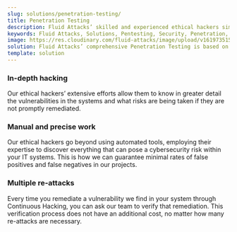 ```yaml
---
slug: solutions/penetration-testing/
title: Penetration Testing
description: Fluid Attacks’ skilled and experienced ethical hackers simulate real attacks on your IT systems to discover complex and deep vulnerabilities.
keywords: Fluid Attacks, Solutions, Pentesting, Security, Penetration, Testing, Ethical Hacking
image: https://res.cloudinary.com/fluid-attacks/image/upload/v1619735154/airs/solutions/solution-penetration-testing_ty3kro.webp
solution: Fluid Attacks’ comprehensive Penetration Testing is based on our certified pentesters’ ability to simulate real-world cyberattacks in order to infiltrate companies’ software and information assets. Our pentesters look for and try to exploit security vulnerabilities in your systems and then provide you with detailed reports for their proper elimination. Pentesting is not an automated activity; the professionals make use of security and penetration testing tools as well as relying on their expertise to apply manual techniques. Therefore, this kind of testing focuses more on vulnerabilities that cannot be discovered through automated scanning methods that are more oriented to known weaknesses.
template: solution
---
```


<div class="sect2">

### In-depth hacking

Our ethical hackers’ extensive efforts allow them to know in greater
detail the vulnerabilities in the systems and what risks are being taken
if they are not promptly remediated.

</div>

<div class="sect2">

### Manual and precise work

Our ethical hackers go beyond using automated tools, employing their
expertise to discover everything that can pose a cybersecurity risk
within your IT systems. This is how we can guarantee minimal rates of
false positives and false negatives in our projects.

</div>

<div class="sect2">

### Multiple re-attacks

Every time you remediate a vulnerability we find in your system through
Continuous Hacking, you can ask our team to verify that remediation.
This verification process does not have an additional cost, no matter
how many re-attacks are necessary.

</div>
